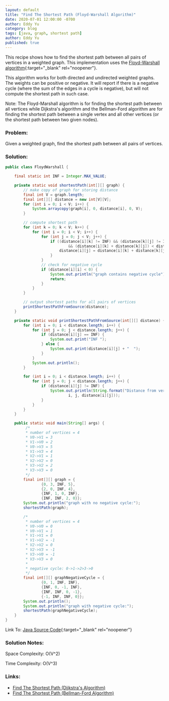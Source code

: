 ```yaml
---
layout: default
title: "Find The Shortest Path (Floyd-Warshall Algorithm)"
date: 2020-07-01 12:00:00 -0700
author: Eddy Yu
category: blog
tags: [java, graph, shortest path]
author: Eddy Yu
published: true
---
```


This recipe shows how to find the shortest path between all pairs of vertices
in a weighted graph. This implementation uses the 
[Floyd-Warshall algorithm](https://en.wikipedia.org/wiki/Floyd%E2%80%93Warshall_algorithm){:target="_blank" rel="noopener"}.

This algorithm works for both directed and undirected weighted graphs. The
weights can be positive or negative. It will report if there is a negative
cycle (where the sum of the edges in a cycle is negative), but will not
compute the shortest path in such case.

Note: The Floyd-Marshall algorithm is for finding the shortest path between all
vertices while Dijkstra's algorithm and the Bellman-Ford algorithm are for 
finding the shortest path between a single vertex and all other vertices (or 
the shortest path between two given nodes).

### Problem:
Given a weighted graph, find the shortest path between all pairs of vertices.

### Solution:
```java
public class FloydWarshall {

    final static int INF = Integer.MAX_VALUE;

    private static void shortestPath(int[][] graph) {
        // make copy of graph for storing distance
        final int V = graph.length;
        final int[][] distance = new int[V][V];
        for (int i = 0; i < V; i++) {
            System.arraycopy(graph[i], 0, distance[i], 0, V);
        }

        // compute shortest path
        for (int k = 0; k < V; k++) {
            for (int i = 0; i < V; i++) {
                for (int j = 0; j < V; j++) {
                    if ((distance[i][k] != INF) && (distance[k][j] != INF)
                            && (distance[i][k] + distance[k][j]) < distance[i][j]) {
                        distance[i][j] = distance[i][k] + distance[k][j];
                    }
                }
                // check for negative cycle
                if (distance[i][i] < 0) {
                    System.out.println("graph contains negative cycle");
                    return;
                }
            }
        }

        // output shortest paths for all pairs of vertices
        printShortestPathFromSource(distance);
    }

    private static void printShortestPathFromSource(int[][] distance) {
        for (int i = 0; i < distance.length; i++) {
            for (int j = 0; j < distance.length; j++) {
                if (distance[i][j] == INF) {
                    System.out.print("INF ");
                } else {
                    System.out.print(distance[i][j] + "  ");
                }
            }
            System.out.println();
        }

        for (int i = 0; i < distance.length; i++) {
            for (int j = 0; j < distance.length; j++) {
                if (distance[i][j] != INF) {
                    System.out.println(String.format("Distance from vertex[%d] to vertex[%d] is %d: ",
                            i, j, distance[i][j]));
                }
            }
        }
    }

    public static void main(String[] args) {
         /*
         * number of vertices = 4
         * V0->V1 = 3
         * V1->V0 = 2
         * V0->V3 = 5
         * V1->V3 = 4
         * V2->V1 = 1
         * V2->V2 = 0
         * V3->V2 = 2
         * V3->V3 = 0
         */
        final int[][] graph = {
                {0, 3, INF, 5},
                {2, 0, INF, 4},
                {INF, 1, 0, INF},
                {INF, INF, 2, 0}};
        System.out.println("graph with no negative cycle:");
        shortestPath(graph);

        /*
         * number of vertices = 4
         * V0->V0 = 0
         * V0->V1 = 1
         * V1->V1 = 0
         * V1->V2 = -1
         * V2->V2 = 0
         * V2->V3 = -1
         * V3->V0 = -1
         * V3->V3 = 0
         *
         * negative cycle: 0->1->2>3->0
         */
        final int[][] graphNegativeCycle = {
                {0, 1, INF, INF},
                {INF, 0, -1, INF},
                {INF, INF, 0, -1},
                {-1, INF, INF, 0}};
        System.out.println();
        System.out.println("graph with negative cycle:");
        shortestPath(graphNegativeCycle);
    }
}
``` 
Link To: [Java Source Code](https://github.com/eddycyu/learnbyexample/blob/master/src/main/java/dev/eddycyu/graph/FloydWarshall.java){:target="_blank" rel="noopener"}

### Solution Notes:
Space Complexity: O(V^2)

Time Complexity: O(V^3)

### Links:
* [Find The Shortest Path (Dijkstra's Algorithm)](/blog/find-shortest-path-dijkstra)
* [Find The Shortest Path (Bellman-Ford Algorithm)](/blog/find-shortest-path-bellman-ford)